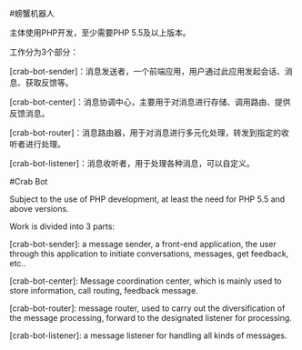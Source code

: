 #螃蟹机器人

主体使用PHP开发，至少需要PHP 5.5及以上版本。


工作分为3个部分：

[crab-bot-sender]：消息发送者，一个前端应用，用户通过此应用发起会话、消息、获取反馈等。

[crab-bot-center]：消息协调中心，主要用于对消息进行存储、调用路由、提供反馈消息。

[crab-bot-router]：消息路由器，用于对消息进行多元化处理，转发到指定的收听者进行处理。

[crab-bot-listener]：消息收听者，用于处理各种消息，可以自定义。

#Crab Bot

Subject to the use of PHP development, at least the need for PHP 5.5 and above versions.

Work is divided into 3 parts:

[crab-bot-sender]: a message sender, a front-end application, the user through this application to initiate conversations, messages, get feedback, etc..

[crab-bot-center]: Message coordination center, which is mainly used to store information, call routing, feedback message.

[crab-bot-router]: message router, used to carry out the diversification of the message processing, forward to the designated listener for processing.

[crab-bot-listener]: a message listener for handling all kinds of messages.
